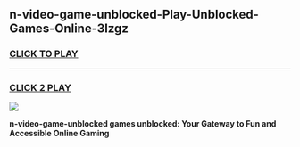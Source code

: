 
## n-video-game-unblocked-Play-Unblocked-Games-Online-3lzgz
<h3>
<a href="https://premium76.site?title=n-video-game-unblocked&ref=25A">CLICK TO PLAY</a></h3>
<hr>

<h3>
<a href="https://premium76.site?title=n-video-game-unblocked&ref=25A">CLICK 2 PLAY</a>
  
</h3>

<a href="https://premium76.site?title=n-video-game-unblocked&ref=25A"><img src="https://clearcache.store/games.png"></a>


**n-video-game-unblocked games unblocked: Your Gateway to Fun and Accessible Online Gaming**
